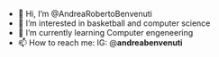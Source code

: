 - 👋 Hi, I’m @AndreaRobertoBenvenuti
- 👀 I’m interested in basketball and computer science
- 🌱 I’m currently learning Computer engeneering
- 📫 How to reach me: IG: @__andreabenvenuti__

<!---
AndreaRobertoBenvenuti/AndreaRobertoBenvenuti is a ✨ special ✨ repository because its `README.md` (this file) appears on your GitHub profile.
You can click the Preview link to take a look at your changes.
--->
